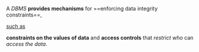 A *DBMS* **provides mechanisms** for ==enforcing data integrity constraints==,

<u>such as</u>

**constraints on the values of data** and **access controls** that *restrict who* can *access the data*.